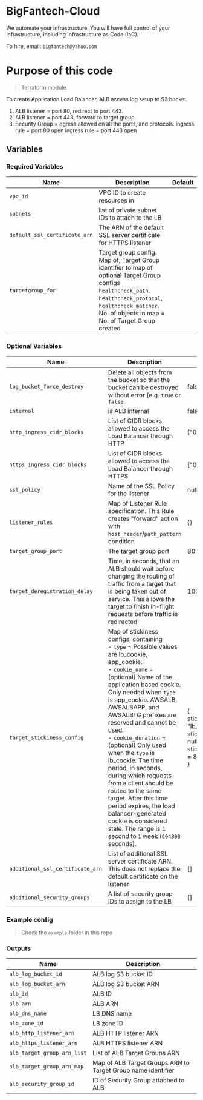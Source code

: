 # BigFantech-Cloud

We automate your infrastructure.
You will have full control of your infrastructure, including Infrastructure as Code (IaC).

To hire, email: `bigfantech@yahoo.com`

# Purpose of this code

> Terraform module

To create Application Load Balancer, ALB access log setup to S3 bucket.

1. ALB listener = port 80, redirect to port 443.
2. ALB listener = port 443, forward to target group.
3. Security Group = egress allowed on all the ports, and protocols.
   ingress rule = port 80 open
   ingress rule = port 443 open

## Variables

### Required Variables

| Name                          | Description                                                                                                                                                                                                         | Default |
| ----------------------------- | ------------------------------------------------------------------------------------------------------------------------------------------------------------------------------------------------------------------- | ------- |
| `vpc_id`                      | VPC ID to create resources in                                                                                                                                                                                       |         |
| `subnets`                     | list of private subnet IDs to attach to the LB                                                                                                                                                                      |         |
| `default_ssl_certificate_arn` | The ARN of the default SSL server certificate for HTTPS listener                                                                                                                                                    |         |
| `targetgroup_for`             | Target group config. Map of, Target Group identifier to map of optional Target Group configs `healthcheck_path`, `healthcheck_protocol`, `healthcheck_matcher`. No. of objects in map = No. of Target Group created |         |

### Optional Variables

| Name                             | Description                                                                                                                                                                                                                                                                                                                                                                                                                                                                                                                                                                                                           | Default                                                                                                        |
| -------------------------------- | --------------------------------------------------------------------------------------------------------------------------------------------------------------------------------------------------------------------------------------------------------------------------------------------------------------------------------------------------------------------------------------------------------------------------------------------------------------------------------------------------------------------------------------------------------------------------------------------------------------------- | -------------------------------------------------------------------------------------------------------------- |
| `log_bucket_force_destroy`       | Delete all objects from the bucket so that the bucket can be destroyed without error (e.g. `true` or `false`                                                                                                                                                                                                                                                                                                                                                                                                                                                                                                          | false                                                                                                          |
| `internal`                       | is ALB internal                                                                                                                                                                                                                                                                                                                                                                                                                                                                                                                                                                                                       | false                                                                                                          |
| `http_ingress_cidr_blocks`       | List of CIDR blocks allowed to access the Load Balancer through HTTP                                                                                                                                                                                                                                                                                                                                                                                                                                                                                                                                                  | ["0.0.0.0/0"]                                                                                                  |
| `https_ingress_cidr_blocks`      | List of CIDR blocks allowed to access the Load Balancer through HTTPS                                                                                                                                                                                                                                                                                                                                                                                                                                                                                                                                                 | ["0.0.0.0/0"]                                                                                                  |
| `ssl_policy`                     | Name of the SSL Policy for the listener                                                                                                                                                                                                                                                                                                                                                                                                                                                                                                                                                                               | null                                                                                                           |
| `listener_rules`                 | Map of Listener Rule specification. This Rule creates "forward" action with `host_header`/`path_pattern` condition                                                                                                                                                                                                                                                                                                                                                                                                                                                                                                    | {}                                                                                                             |
| `target_group_port`              | The target group port                                                                                                                                                                                                                                                                                                                                                                                                                                                                                                                                                                                                 | 80                                                                                                             |
| `target_deregistration_delay`    | Time, in seconds, that an ALB should wait before changing the routing of traffic from a target that is being taken out of service. This allows the target to finish in-flight requests before traffic is redirected                                                                                                                                                                                                                                                                                                                                                                                                   | 100                                                                                                            |
| `target_stickiness_config`       | Map of stickiness configs, containing<br>- `type` = Possible values are lb_cookie, app_cookie.<br>- `cookie_name` = (optional) Name of the application based cookie. Only needed when `type` is app_cookie. AWSALB, AWSALBAPP, and AWSALBTG prefixes are reserved and cannot be used.<br>- `cookie_duration` = (optional) Only used when the `type` is lb_cookie. The time period, in seconds, during which requests from a client should be routed to the same target. After this time period expires, the load balancer-generated cookie is considered stale. The range is 1 second to `1` week (`604800` seconds). | {<br>stickiness_type = "lb_cookie"<br>stickiness_cookie_name = null<br>stickiness_cookie_duration = 86400<br>} |
| `additional_ssl_certificate_arn` | List of additional SSL server certificate ARN. This does not replace the default certificate on the listener                                                                                                                                                                                                                                                                                                                                                                                                                                                                                                          | []                                                                                                             |
| `additional_security_groups`     | A list of security group IDs to assign to the LB                                                                                                                                                                                                                                                                                                                                                                                                                                                                                                                                                                      | []                                                                                                             |

### Example config

> Check the `example` folder in this repo

### Outputs

| Name                        | Description                                                  |
| --------------------------- | ------------------------------------------------------------ |
| `alb_log_bucket_id`         | ALB log S3 bucket ID                                         |
| `alb_log_bucket_arn`        | ALB log S3 bucket ARN                                        |
| `alb_id`                    | ALB ID                                                       |
| `alb_arn`                   | ALB ARN                                                      |
| `alb_dns_name`              | LB DNS name                                                  |
| `alb_zone_id`               | LB zone ID                                                   |
| `alb_http_listener_arn`     | ALB HTTP listener ARN                                        |
| `alb_https_listener_arn`    | ALB HTTPS listener ARN                                       |
| `alb_target_group_arn_list` | List of ALB Target Groups ARN                                |
| `alb_target_group_arn_map`  | Map of ALB Target Groups ARN to Target Group name identifier |
| `alb_security_group_id`     | ID of Security Group attached to ALB                         |
